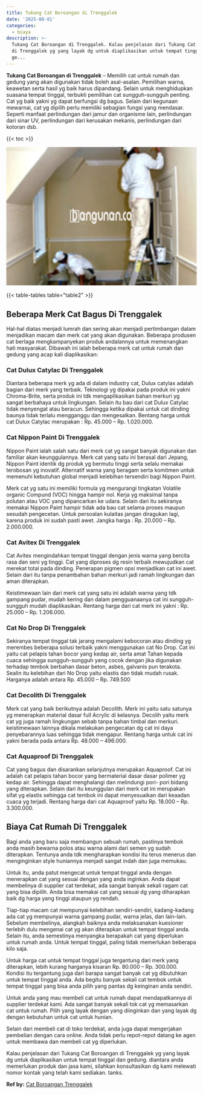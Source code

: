 ```yaml
---
title: Tukang Cat Boroangan di Trenggalek
date: '2025-08-01'
categories:
  - biaya
description: >-
  Tukang Cat Boroangan di Trenggalek. Kalau penjelasan dari Tukang Cat Boroangan
  di Trenggalek yg yang layak dg untuk diaplikasikan untuk tempat tinggal dan
  ge...
---
```


**Tukang Cat Boroangan di Trenggalek** – Memilih cat untuk rumah dan gedung yang akan digunakan tidak boleh asal-asalan. Pemilihan warna, keawetan serta hasil yg baik harus dipandang. Selain untuk menghidupkan suasana tempat tinggal, terbukti pemilihan cat sungguh-sungguh penting. Cat yg baik yakni yg dapat berfungsi dg bagus. Selain dari kegunaan mewarnai, cat yg dipilih perlu memiliki sebagian fungsi yang mendasar. Seperti manfaat perlindungan dari jamur dan organisme lain, perlindungan dari sinar UV, perlindungan dari kerusakan mekanis, perlindungan dari kotoran dsb.

{{< toc >}}

![Tukang Cat Boroangan di Trenggalek](/images/jasa-cat-murah29.png)

{{< table-tables table="table2" >}}

## Beberapa Merk Cat Bagus Di Trenggalek

Hal-hal diatas menjadi lumrah dan sering akan menjadi pertimbangan dalam menjadikan macam dan merk cat yang akan digunakan. Beberapa produsen cat berlaga mengkampanyekan produk andalannya untuk memenangkan hati masyarakat. Dibawah ini ialah beberapa merk cat untuk rumah dan gedung yang acap kali diaplikasikan:

### Cat Dulux Catylac Di Trenggalek

Diantara beberapa merk yg ada di dalam industry cat, Dulux catylax adalah bagian dari merk yang terbaik. Teknologi yg dipakai pada produk ini yakni Chroma-Brite, serta produk ini tdk mengaplikasikan bahan merkuri yg sangat berbahaya untuk lingkungan. Selain itu bau dari cat Dulux Catylac tidak menyengat atau beracun. Sehingga ketika dipakai untuk cat dinding baunya tidak terlalu mengganggu dan mengesalkan. Bentang harga untuk cat Dulux Catylac merupakan : Rp. 45.000 – Rp. 1.020.000.

### Cat Nippon Paint Di Trenggalek

Nippon Paint ialah salah satu dari merk cat yg sangat banyak digunakan dan familiar akan keunggulannya. Merk cat yang satu ini berasal dari Jepang, Nippon Paint identik dg produk yg bermutu tinggi serta selalu memakai terobosan yg inovatif. Alternatif warna yang beragam serta komitmen untuk memenuhi kebutuhan global menjadi kelebihan tersendiri bagi Nippon Paint.

Merk cat yg satu ini memiliki formula yg mengurangi tingkatan Volatile organic Compund (VOC) hingga hampir nol. Kerja yg maksimal tanpa polutan atau VOC yang dipancarkan ke udara. Selain dari itu sekiranya memakai Nippon Paint hampir tidak ada bau cat selama proses maupun sesudah pengecetan. Untuk persoalan kulaitas jangan diragukan lagi, karena produk ini sudah pasti awet. Jangka harga : Rp. 20.000 – Rp. 2.000.000.

### Cat Avitex Di Trenggalek

Cat Avitex mengindahkan tempat tinggal dengan jenis warna yang bercita rasa dan seni yg tinggi. Cat yang diproses dg resin terbaik mewujudkan cat merekat total pada dinding. Penerapan pigmen opsi menjadikan cat ini awet. Selain dari itu tanpa penambahan bahan merkuri jadi ramah lingkungan dan aman diterapkan.

Keistimewaan lain dari merk cat yang satu ini adalah warna yang tdk gampang pudar, mudah kering dan dalam pengguanaanya cat ini sungguh-sungguh mudah diaplikasikan. Rentang harga dari cat merk ini yakni : Rp. 25.000 – Rp. 1.206.000.

### Cat No Drop Di Trenggalek

Sekiranya tempat tinggal tak jarang mengalami kebocoran atau dinding yg merembes beberapa solusi terbaik yakni menggunakan cat No Drop. Cat ini yaitu cat pelapis tahan bocor yang kedap air, serta amat Tahan kepada cuaca sehingga sungguh-sungguh yang cocok dengan jika digunakan terhadap tembok berbahan dasar beton, asbes, galvanis pun terakota. Sealin itu kelebihan dari No Drop yaitu elastis dan tidak mudah rusak. Harganya adalah antara Rp. 45.000 – Rp. 749.500

### Cat Decolith Di Trenggalek

Merk cat yang baik berikutnya adalah Decolith. Merk ini yaitu satu satunya yg menerapkan material dasar full Acrylic di kelasnya. Decolih yaitu merk cat yg juga ramah lingkungan sebab tanpa bahan timbal dan merkuri. keistimewaan lainnya dikala melakukan pengecatan dg cat ini daya penyebarannya luas sehingga tidak mengapur. Rentang harga untuk cat ini yakni berada pada antara Rp. 48.000 – 496.000.

### Cat Aquaproof Di Trenggalek

Cat yang bagus dan disarankan selanjutnya merupakan Aquaproof. Cat ini adalah cat pelapis tahan bocor yang bermaterial dasar dasar polimer yg kedap air. Sehingga dapat menghalangi dan melindungi pori- pori bidang yang diterapkan. Selain dari itu keunggulan dari merk cat ini merupakan sifat yg elastis sehingga cat tembok ini dapat menyesuaikan dari keaadan cuaca yg terjadi. Rentang harga dari cat Aquaproof yaitu Rp. 18.000 – Rp. 3.300.000.

## Biaya Cat Rumah Di Trenggalek

Bagi anda yang baru saja membangun sebuah rumah, pastinya tembok anda masih bewarna polos atau warna alami dari semen yg sudah diterapkan. Tentunya anda tdk mengharapkan kondisi itu terus menerus dan menginginkan style huniannya menjadi sangat indah dan juga memukau.

Untuk itu, anda patut mengecat untuk tempat tinggal anda dengan menerapkan cat yang sesuai dengan yang anda inginkan. Anda dapat membelinya di supplier cat terdekat, ada sangat banyak sekali ragam cat yang bisa dipilih. Anda bisa memakai cat yang sesuai dg yang diharapkan baik dg harga yang tinggi ataupun yg rendah.

Tiap-tiap macam cat mempunyai kelebihan sendiri-sendiri, kadang-kadang ada cat yg mempunyai warna gampang pudar, warna jelas, dan lain-lain. Sebelum membelinya, alangkah baiknya anda melaksanakan kuesioner terlebih dulu mengenai cat yg akan diterapkan untuk tempat tinggal anda. Selain itu, anda semestinya menyangka berapakah cat yang diperlukan untuk rumah anda. Untuk tempat tinggal, paling tidak memerlukan beberapa kilo saja.

Untuk harga cat untuk tempat tinggal juga tergantung dari merk yang diterapkan, lebih kurang harganya kisaran Rp. 80.000 – Rp. 300.000. Kondisi itu tergantung juga dari barapa sangat banyak cat yg dibutuhkan untuk tempat tinggal anda. Ada begitu banyak sekali cat tembok untuk tempat tinggal yang bisa anda pilih yang pantas dg keinginan anda sendiri.

Untuk anda yang mau membeli cat untuk rumah dapat mendapatkannya di supplier terdekat kami. Ada sangat banyak sekali tok cat yg memasarkan cat untuk rumah. Pilih yang layak dengan yang diinginkan dan yang layak dg dengan kebutuhan untuk cat untuk hunian.

Selain dari membeli cat di toko terdekat, anda juga dapat mengerjakan pembelian dengan cara online. Anda tidak perlu repot-repot datang ke agen untuk membawa dan membeli cat yg diperlukan.

Kalau penjelasan dari Tukang Cat Boroangan di Trenggalek yg yang layak dg untuk diaplikasikan untuk tempat tinggal dan gedung. diantara anda memerlukan produk dan jasa kami, silahkan konsultasikan dg kami melewati nomor kontak yang telah kami sediakan. tanks.

**Ref by:** [Cat Boroangan Trenggalek](https://id.wikipedia.org/wiki/Cat)
